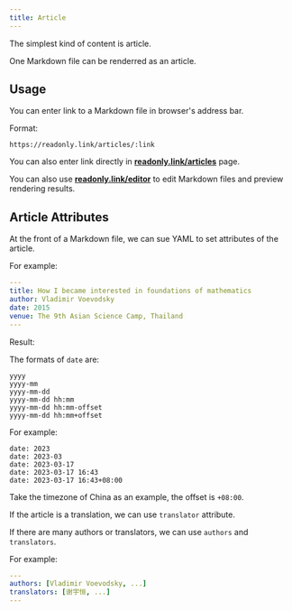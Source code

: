 ```yaml
---
title: Article
---
```


The simplest kind of content is article.

One Markdown file can be renderred as an article.

## Usage

You can enter link to a Markdown file in browser's address bar.

Format:

```
https://readonly.link/articles/:link
```

You can also enter link directly in [**readonly.link/articles**](https://readonly.link/articles) page.

You can also use [**readonly.link/editor**](https://readonly.link/eidtor) to edit Markdown files and preview rendering results.

## Article Attributes

At the front of a Markdown file, we can sue YAML to set attributes of the article.

For example:

```yaml
---
title: How I became interested in foundations of mathematics
author: Vladimir Voevodsky
date: 2015
venue: The 9th Asian Science Camp, Thailand
---
```

Result:

<readonlylink href="https://inner.xieyuheng.com/persons/vladimir-voevodsky/how-i-became-interested-in-foundations-of-mathematics.md" />

The formats of `date` are:

```
yyyy
yyyy-mm
yyyy-mm-dd
yyyy-mm-dd hh:mm
yyyy-mm-dd hh:mm-offset
yyyy-mm-dd hh:mm+offset
```

For example:

```
date: 2023
date: 2023-03
date: 2023-03-17
date: 2023-03-17 16:43
date: 2023-03-17 16:43+08:00
```

Take the timezone of China as an example, the offset is `+08:00`.

If the article is a translation, we can use `translator` attribute.

If there are many authors or translators, we can use `authors` and `translators`.

For example:

```yaml
---
authors: [Vladimir Voevodsky, ...]
translators: [谢宇恒, ...]
---
```
